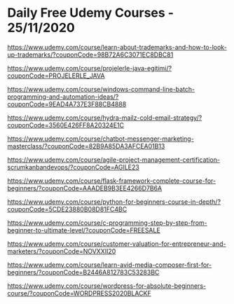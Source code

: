 # Daily Free Udemy Courses - 25/11/2020

https://www.udemy.com/course/learn-about-trademarks-and-how-to-look-up-trademarks/?couponCode=98B72A6C3071EC8DBC81
https://www.udemy.com/course/projelerle-java-egitimi/?couponCode=PROJELERLE_JAVA
https://www.udemy.com/course/windows-command-line-batch-programming-and-automation-ideas/?couponCode=9EAD4A737E3F88CB4888
https://www.udemy.com/course/hydra-mailz-cold-email-strategy/?couponCode=3560E426FF8A20324E1C
https://www.udemy.com/course/chatbot-messenger-marketing-masterclass/?couponCode=82B9A85DA3AFCEA01B13
https://www.udemy.com/course/agile-project-management-certification-scrumkanbandevops/?couponCode=AGILE23
https://www.udemy.com/course/flask-framework-complete-course-for-beginners/?couponCode=AAADEB9B3EE4266D7B6A
https://www.udemy.com/course/python-for-beginners-course-in-depth/?couponCode=5CDE23880B08D81FC4BC
https://www.udemy.com/course/c-programming-step-by-step-from-beginner-to-ultimate-level/?couponCode=FREESALE
https://www.udemy.com/course/customer-valuation-for-entrepreneur-and-marketers/?couponCode=NOVXXII20
https://www.udemy.com/course/learn-avid-media-composer-first-for-beginners/?couponCode=B2446A812783C53283BC
https://www.udemy.com/course/wordpress-for-absolute-beginners-course/?couponCode=WORDPRESS2020BLACKF
